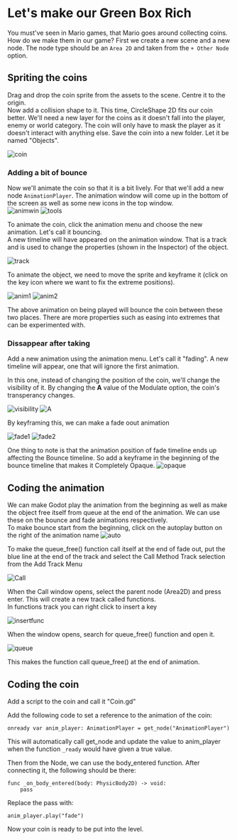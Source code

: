 # Let's make our Green Box Rich

You must've seen in Mario games, that Mario goes around collecting coins. How do we make them in our game? First we create a new scene and a new node. The node type should be an ```Area 2D``` and taken from the ```+ Other Node``` option.

## Spriting the coins

Drag and drop the coin sprite from the assets to the scene. Centre it to the origin.<br>
Now add a collision shape to it. This time, CircleShape 2D fits our coin better. We'll need a new layer for the coins as it doesn't fall into the player, enemy or world category. The coin will only have to mask the player as it doesn't interact with anything else. Save the coin into a new folder. Let it be named "Objects". 

![coin](Images/coin.png)

### Adding a bit of bounce

Now we'll animate the coin so that it is a bit lively. For that we'll add a new node ```AnimationPlayer```. The animation window will come up in the bottom of the screen as well as some new icons in the top window. <br>
![animwin](Images/animwin.png)
![tools](Images/tools.png)

To animate the coin, click the animation menu and choose the new animation. Let's call it bouncing. <br>
A new timeline will have appeared on the animation window. That is a track and is used to change the properties (shown in the Inspector) of the object.

![track](Images/track.png)

To animate the object, we need to move the sprite and keyframe it (click on the key icon where we want to fix the extreme positions).

![anim1](Image/anim1.png) ![anim2](Image/anim2.png)

The above animation on being played will bounce the coin between these two places. There are more properties such as easing into extremes that can be experimented with.

### Dissappear after taking

Add a new animation using the animation menu. Let's call it "fading".
A new timeline will appear, one that will ignore the first animation.

In this one, instead of changing the position of the coin, we'll change the visibility of it. By changing the <b>A</b> value of the Modulate option, the coin's transperancy changes.

![visibility](Images/visibility.png) ![A](Images/A.png)

By keyframing this, we can make a fade oout animation

![fade1](Image/fade1.png) ![fade2](Image/fade2.png)

One thing to note is that the animation position of fade timeline ends up affecting the Bounce timeline. So add a keyframe in the beginning of the bounce timeline that makes it Completely Opaque.
![opaque](Images.opaque.png)

## Coding the animation

We can make Godot play the animation from the beginning as well as make the object free itself from queue at the end of the animation. We can use these on the bounce and fade animations respectively.<br>
To make bounce start from the beginning, click on the autoplay button on the right of the animation name ![auto](Images/auto.png)<br>

To make the queue_free() function call itself at the end of fade out, put the blue line at the end of the track and select the Call Method Track selection from the Add Track Menu

![Call](Images/call.png)

When the Call window opens, select the parent node (Area2D) and press enter. This will create a new track called functions. 
<br> In functions track you can right click to insert a key 

![insertfunc](Images/insertfunc.png)

When the window opens, search for queue_free() function and open it.

![queue](Images/queue.png)

This makes the function call queue_free() at the end of animation.

## Coding the coin

Add a script to the coin and call it "Coin.gd"

Add the following code to set a reference to the animation of the coin:

```
onready var anim_player: AnimationPlayer = get_node("AnimationPlayer")
```

This will automatically call get_node and update the value to anim_player when the function ```_ready``` would have given a true value.<br>

Then from the Node, we can use the body_entered function. After connecting it, the following should be there:

```
func _on_body_entered(body: PhysicBody2D) -> void:
    pass
```

Replace the pass with:

```
anim_player.play("fade")
```

Now your coin is ready to be put into the level.





